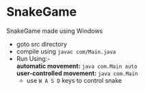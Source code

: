 # SnakeGame
SnakeGame made using Windows

 - goto src directory
 - compile using `javac com/Main.java`
 - Run Using:- <br>
   **automatic movement:**  `java com.Main auto` <br>
   **user-controlled movement:**  `java com.Main` <br> 
    - use `W A S D` keys to control snake
